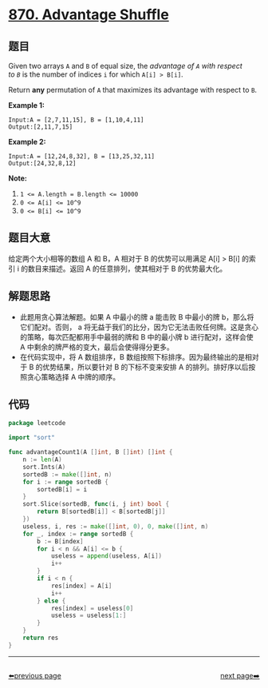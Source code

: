 # [870. Advantage Shuffle](https://leetcode.com/problems/advantage-shuffle/)

## 题目

Given two arrays `A` and `B` of equal size, the *advantage of `A` with respect to `B`* is the number of indices `i` for which `A[i] > B[i]`.

Return **any** permutation of `A` that maximizes its advantage with respect to `B`.

**Example 1:**

```
Input:A = [2,7,11,15], B = [1,10,4,11]
Output:[2,11,7,15]
```

**Example 2:**

```
Input:A = [12,24,8,32], B = [13,25,32,11]
Output:[24,32,8,12]
```

**Note:**

1. `1 <= A.length = B.length <= 10000`
2. `0 <= A[i] <= 10^9`
3. `0 <= B[i] <= 10^9`

## 题目大意

给定两个大小相等的数组 A 和 B，A 相对于 B 的优势可以用满足 A[i] > B[i] 的索引 i 的数目来描述。返回 A 的任意排列，使其相对于 B 的优势最大化。

## 解题思路

- 此题用贪心算法解题。如果 A 中最小的牌 a 能击败 B 中最小的牌 b，那么将它们配对。否则， a 将无益于我们的比分，因为它无法击败任何牌。这是贪心的策略，每次匹配都用手中最弱的牌和 B 中的最小牌 b 进行配对，这样会使 A 中剩余的牌严格的变大，最后会使得得分更多。
- 在代码实现中，将 A 数组排序，B 数组按照下标排序。因为最终输出的是相对于 B 的优势结果，所以要针对 B 的下标不变来安排 A 的排列。排好序以后按照贪心策略选择 A 中牌的顺序。

## 代码

```go
package leetcode

import "sort"

func advantageCount1(A []int, B []int) []int {
	n := len(A)
	sort.Ints(A)
	sortedB := make([]int, n)
	for i := range sortedB {
		sortedB[i] = i
	}
	sort.Slice(sortedB, func(i, j int) bool {
		return B[sortedB[i]] < B[sortedB[j]]
	})
	useless, i, res := make([]int, 0), 0, make([]int, n)
	for _, index := range sortedB {
		b := B[index]
		for i < n && A[i] <= b {
			useless = append(useless, A[i])
			i++
		}
		if i < n {
			res[index] = A[i]
			i++
		} else {
			res[index] = useless[0]
			useless = useless[1:]
		}
	}
	return res
}
```



----------------------------------------------
<div style="display: flex;justify-content: space-between;align-items: center;">
<p><a href="https://books.halfrost.com/leetcode/ChapterFour/0800~0899/0869.Reordered-Power-of-2/">⬅️previous page</a></p>
<p><a href="https://books.halfrost.com/leetcode/ChapterFour/0800~0899/0872.Leaf-Similar-Trees/">next page➡️</a></p>
</div>
